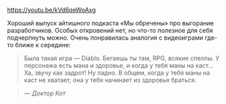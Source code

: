 ﻿https://youtu.be/kVd6qeWoAxg

Хороший выпуск айтишного подкаста «Мы обречены» про выгорание разработчиков. Особых откровений нет, но что-то полезное для себя подчерпнуть можно. Очень понравилась аналогия с видеоиграми где-то ближе к середине:

> Была такая игра — Diablo. Бегаешь ты там, RPG, всякие спеллы. У персонажа есть мана и здоровье, и когда у тебя маны на каст… Ха, звучу как задрот! Ну ладно. В общем, когда у тебя маны на каст не хватает, она у тебя начинает из здоровья браться.

> *— Доктор Кот*